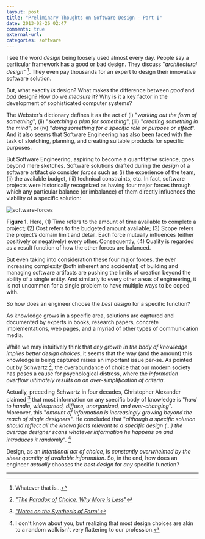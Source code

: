 ```yaml
---
layout: post
title: "Preliminary Thoughts on Software Design - Part I"
date: 2013-02-26 02:47
comments: true
external-url:
categories: software
---
```


I see the word *design* being loosely used almost every day. People say a particular framework has a good or bad design. They discuss "*architectural design*" [^1]. They even pay thousands for an expert to design their innovative software solution.

But, what exactly *is* design? What makes the difference between *good* and *bad* design? How do we *measure* it? Why is it a key factor in the development of sophisticated computer systems?

The Webster’s dictionary defines it as the act of (i) "*working out the form of something*", (ii) "*sketching a plan for something*", (iii) "*creating something in the mind*", or (iv) "*doing something for a specific role or purpose or effect*". And it also seems that Software Engineering has also been faced with the task of sketching, planning, and creating suitable products for specific purposes.

But Software Engineering, aspiring to become a quantitative science, goes beyond mere sketches. Software solutions drafted during the *design* of a software artifact *do* consider *forces* such as (i) the experience of the team, (ii) the available budget, (iii) technical constraints, etc. In fact, software projects were historically recognized as having four major forces through which any particular balance (or imbalance) of them directly influences the viability of a specific solution:

![software-forces](http://skyservers.org/~bytter/software-forces.png)

**Figure 1.** Here, (1) Time refers to the amount of time available to complete a project; (2) Cost refers to the budgeted amount available; (3) Scope refers the project’s domain limit and detail. Each force mutually influences (either positively or negatively) every other. Consequently, (4) Quality is regarded as a result function of how the other forces are balanced.

But even taking into consideration these four major forces, the ever increasing complexity (both inherent and accidental) of building and managing software artifacts are pushing the limits of creation beyond the ability of a single entity. And similarly to every other areas of engineering, it is not uncommon for a single problem to have multiple ways to be coped with.

So how does an engineer choose the *best design* for a specific function?

As knowledge grows in a specific area, solutions are captured and documented by experts in books, research papers, concrete implementations, web pages, and a myriad of other types of communication media.

While we may intuitively think that *any growth in the body of knowledge implies better design choices*, it seems that the way (and the amount) this knowledge is being captured raises an important issue per-se. As pointed out by Schwartz [^2], the overabundance of choice that our modern society has poses a cause for psychological distress, where the *information overflow ultimately results on an over-simplification of criteria*.

Actually, preceding Schwartz in four decades, Christopher Alexander claimed [^3] that most information on any specific body of knowledge is "*hard to handle, widespread, diffuse, unorganized, and ever-changing*". Moreover, this "*amount of information is increasingly growing beyond the reach of single designers*". He concluded that "*although a specific solution should reflect all the known facts relevant to a specific design (...) the average designer scans whatever information he happens on and introduces it randomly*". [^4]

Design, as an *intentional act of choice*, is *constantly overwhelmed by the sheer quantity of available information*. So, in the end, how does an engineer *actually* chooses the *best design* for *any* specific function?

----

  [^1]: Whatever that is...
  [^2]: ["*The Paradox of Choice: Why More is Less*"](http://www.amazon.com/Paradox-Choice-Why-More-Less/dp/0060005696)
  [^3]: ["*Notes on the Synthesis of Form*"](http://www.amazon.com/Notes-Synthesis-Form-Harvard-Paperbacks/dp/0674627512)
  [^4]: I don't know about you, but realizing that most design choices are akin to a random walk isn't very flattering to our profession.